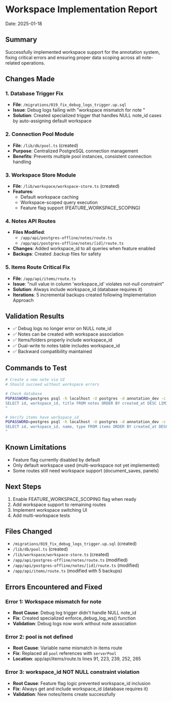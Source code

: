 # Workspace Implementation Report
Date: 2025-01-18

## Summary
Successfully implemented workspace support for the annotation system, fixing critical errors and ensuring proper data scoping across all note-related operations.

## Changes Made

### 1. Database Trigger Fix
- **File**: `/migrations/019_fix_debug_logs_trigger.up.sql`
- **Issue**: Debug logs failing with "workspace mismatch for note <NULL>"
- **Solution**: Created specialized trigger that handles NULL note_id cases by auto-assigning default workspace

### 2. Connection Pool Module
- **File**: `/lib/db/pool.ts` (created)
- **Purpose**: Centralized PostgreSQL connection management
- **Benefits**: Prevents multiple pool instances, consistent connection handling

### 3. Workspace Store Module  
- **File**: `/lib/workspace/workspace-store.ts` (created)
- **Features**:
  - Default workspace caching
  - Workspace-scoped query execution
  - Feature flag support (FEATURE_WORKSPACE_SCOPING)

### 4. Notes API Routes
- **Files Modified**:
  - `/app/api/postgres-offline/notes/route.ts`
  - `/app/api/postgres-offline/notes/[id]/route.ts`
- **Changes**: Added workspace_id to all queries when feature enabled
- **Backups**: Created .backup files for safety

### 5. Items Route Critical Fix
- **File**: `/app/api/items/route.ts`
- **Issue**: "null value in column 'workspace_id' violates not-null constraint"
- **Solution**: Always include workspace_id (database requires it)
- **Iterations**: 5 incremental backups created following Implementation Approach

## Validation Results
- ✅ Debug logs no longer error on NULL note_id
- ✅ Notes can be created with workspace association  
- ✅ Items/folders properly include workspace_id
- ✅ Dual-write to notes table includes workspace_id
- ✅ Backward compatibility maintained

## Commands to Test
```bash
# Create a new note via UI
# Should succeed without workspace errors

# Check database
PGPASSWORD=postgres psql -h localhost -U postgres -d annotation_dev -c "
SELECT id, workspace_id, title FROM notes ORDER BY created_at DESC LIMIT 5;
"

# Verify items have workspace_id
PGPASSWORD=postgres psql -h localhost -U postgres -d annotation_dev -c "
SELECT id, workspace_id, name, type FROM items ORDER BY created_at DESC LIMIT 5;
"
```

## Known Limitations
- Feature flag currently disabled by default
- Only default workspace used (multi-workspace not yet implemented)
- Some routes still need workspace support (document_saves, panels)

## Next Steps
1. Enable FEATURE_WORKSPACE_SCOPING flag when ready
2. Add workspace support to remaining routes
3. Implement workspace switching UI
4. Add multi-workspace tests

## Files Changed
- `/migrations/019_fix_debug_logs_trigger.up.sql` (created)
- `/lib/db/pool.ts` (created)
- `/lib/workspace/workspace-store.ts` (created)
- `/app/api/postgres-offline/notes/route.ts` (modified)
- `/app/api/postgres-offline/notes/[id]/route.ts` (modified)
- `/app/api/items/route.ts` (modified with 5 backups)

## Errors Encountered and Fixed

### Error 1: Workspace mismatch for note <NULL>
- **Root Cause**: Debug log trigger didn't handle NULL note_id
- **Fix**: Created specialized enforce_debug_log_ws() function
- **Validation**: Debug logs now work without note association

### Error 2: pool is not defined
- **Root Cause**: Variable name mismatch in items route
- **Fix**: Replaced all `pool` references with `serverPool`
- **Location**: app/api/items/route.ts lines 91, 223, 239, 252, 265

### Error 3: workspace_id NOT NULL constraint violation
- **Root Cause**: Feature flag logic prevented workspace_id inclusion
- **Fix**: Always get and include workspace_id (database requires it)
- **Validation**: New notes/items create successfully